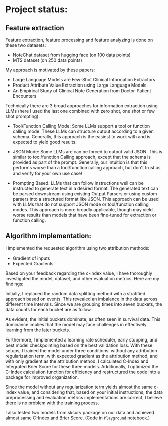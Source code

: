 # Project status:


## Feature extraction
Feature extraction, feature processing and feature analyzing is done on these two datasets: 

- NoteChat dataset from hugging face (on 100 data points)
- MTS dataset (on 250 data points)

My approach is motivated by these papers:

- Large Language Models are Few-Shot Clinical Information Extractors
- Product Attribute Value Extraction using Large Language Models
- An Empirical Study of Clinical Note Generation from Doctor-Patient Encounters

Technically there are 3 broad approaches for information extraction using LLMs (here I used the last one combined with zero shot, one shot or few shot prompting):

- Tool/Function Calling Mode: Some LLMs support a tool or function calling mode. These LLMs can structure output according to a given schema. Generally, this approach is the easiest to work with and is expected to yield good results.

- JSON Mode: Some LLMs are can be forced to output valid JSON. This is similar to tool/function Calling approach, except that the schema is provided as part of the prompt. Generally, our intuition is that this performs worse than a tool/function calling approach, but don't trust us and verify for your own use case!

- Prompting Based: LLMs that can follow instructions well can be instructed to generate text in a desired format. The generated text can be parsed downstream using existing Output Parsers or using custom parsers into a structured format like JSON. This approach can be used with LLMs that do not support JSON mode or tool/function calling modes. This approach is more broadly applicable, though may yield worse results than models that have been fine-tuned for extraction or function calling.

## Algorithm implementation:

I implemented the requested algorithm using two attribution methods:

- Gradient of inputs
- Expected Gradients



Based on your feedback regarding the c-index value, I have thoroughly investigated the model, dataset, and other evaluation metrics. Here are my findings:

Initially, I replaced the random data splitting method with a stratified approach based on events. This revealed an imbalance in the data across different time intervals. Since we are grouping times into seven buckets, the data counts for each bucket are as follow.

As evident, the initial buckets dominate, as often seen in survival data. This dominance implies that the model may face challenges in effectively learning from the later buckets.

Furthermore, I implemented a learning rate scheduler, early stopping, and best model checkpointing based on the best validation loss. With these setups, I trained the model under three conditions: without any attribution regularization term, with expected gradient as the attribution method, and with only gradient as the attribution method. I calculated C-Index and Integrated Brier Score for these three models.  Additionally, I optimized the C-Index calculation function for efficiency and restructured the code into a package for improved organization.

Since the model without any regularization term yields almost the same c-index value, and considering that, based on your initial instructions, the data preprocessing and evaluation metrics implementations are correct, I believe there is no problem with the training process.

I also tested two models from sksurv package on our data and achieved almost same C-Index and Brier Score. (Code in `Playground` notebook.)
